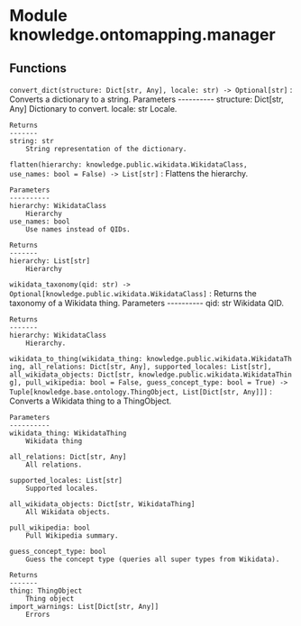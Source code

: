 Module knowledge.ontomapping.manager
====================================

Functions
---------

    
`convert_dict(structure: Dict[str, Any], locale: str) ‑> Optional[str]`
:   Converts a dictionary to a string.
    Parameters
    ----------
    structure:  Dict[str, Any]
        Dictionary to convert.
    locale: str
        Locale.
    
    Returns
    -------
    string: str
        String representation of the dictionary.

    
`flatten(hierarchy: knowledge.public.wikidata.WikidataClass, use_names: bool = False) ‑> List[str]`
:   Flattens the hierarchy.
    
    Parameters
    ----------
    hierarchy: WikidataClass
        Hierarchy
    use_names: bool
        Use names instead of QIDs.
    
    Returns
    -------
    hierarchy: List[str]
        Hierarchy

    
`wikidata_taxonomy(qid: str) ‑> Optional[knowledge.public.wikidata.WikidataClass]`
:   Returns the taxonomy of a Wikidata thing.
    Parameters
    ----------
    qid: str
        Wikidata QID.
    
    Returns
    -------
    hierarchy: WikidataClass
        Hierarchy.

    
`wikidata_to_thing(wikidata_thing: knowledge.public.wikidata.WikidataThing, all_relations: Dict[str, Any], supported_locales: List[str], all_wikidata_objects: Dict[str, knowledge.public.wikidata.WikidataThing], pull_wikipedia: bool = False, guess_concept_type: bool = True) ‑> Tuple[knowledge.base.ontology.ThingObject, List[Dict[str, Any]]]`
:   Converts a Wikidata thing to a ThingObject.
    
    Parameters
    ----------
    wikidata_thing: WikidataThing
        Wikidata thing
    
    all_relations: Dict[str, Any]
        All relations.
    
    supported_locales: List[str]
        Supported locales.
    
    all_wikidata_objects: Dict[str, WikidataThing]
        All Wikidata objects.
    
    pull_wikipedia: bool
        Pull Wikipedia summary.
    
    guess_concept_type: bool
        Guess the concept type (queries all super types from Wikidata).
    
    Returns
    -------
    thing: ThingObject
        Thing object
    import_warnings: List[Dict[str, Any]]
        Errors